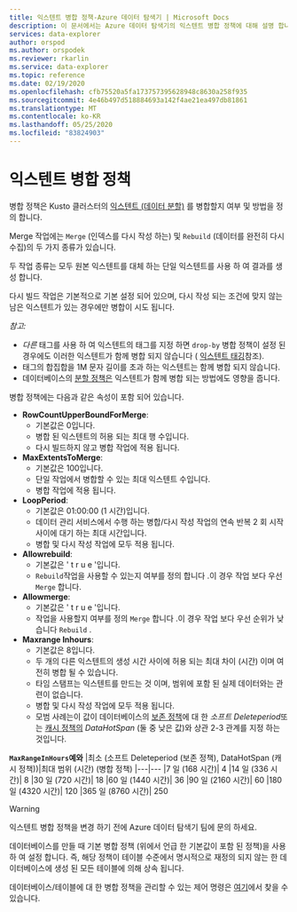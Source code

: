 ```yaml
---
title: 익스텐트 병합 정책-Azure 데이터 탐색기 | Microsoft Docs
description: 이 문서에서는 Azure 데이터 탐색기의 익스텐트 병합 정책에 대해 설명 합니다.
services: data-explorer
author: orspod
ms.author: orspodek
ms.reviewer: rkarlin
ms.service: data-explorer
ms.topic: reference
ms.date: 02/19/2020
ms.openlocfilehash: cfb75520a5fa173757395628948c8630a258f935
ms.sourcegitcommit: 4e46b497d518884693a142f4ae21ea497db81861
ms.translationtype: MT
ms.contentlocale: ko-KR
ms.lasthandoff: 05/25/2020
ms.locfileid: "83824903"
---
```

# <a name="extents-merge-policy"></a>익스텐트 병합 정책
병합 정책은 Kusto 클러스터의 [익스텐트 (데이터 분할)](../management/extents-overview.md) 를 병합할지 여부 및 방법을 정의 합니다.

Merge 작업에는 `Merge` (인덱스를 다시 작성 하는) 및 `Rebuild` (데이터를 완전히 다시 수집)의 두 가지 종류가 있습니다.

두 작업 종류는 모두 원본 익스텐트를 대체 하는 단일 익스텐트를 사용 하 여 결과를 생성 합니다.

다시 빌드 작업은 기본적으로 기본 설정 되어 있으며, 다시 작성 되는 조건에 맞지 않는 남은 익스텐트가 있는 경우에만 병합이 시도 됩니다.  

*참고:*
- *다른* 태그를 사용 하 여 익스텐트의 태그를 지정 하면 `drop-by` 병합 정책이 설정 된 경우에도 이러한 익스텐트가 함께 병합 되지 않습니다 ( [익스텐트 태깅](../management/extents-overview.md#extent-tagging)참조).
- 태그의 합집합을 1M 문자 길이를 초과 하는 익스텐트는 함께 병합 되지 않습니다.
- 데이터베이스의 [분할 정책은](./shardingpolicy.md) 익스텐트가 함께 병합 되는 방법에도 영향을 줍니다.

병합 정책에는 다음과 같은 속성이 포함 되어 있습니다.

- **RowCountUpperBoundForMerge**:
    - 기본값은 0입니다.
    - 병합 된 익스텐트의 허용 되는 최대 행 수입니다.
    - 다시 빌드하지 않고 병합 작업에 적용 됩니다.  
- **MaxExtentsToMerge**:
    - 기본값은 100입니다.
    - 단일 작업에서 병합할 수 있는 최대 익스텐트 수입니다.
    - 병합 작업에 적용 됩니다.
- **LoopPeriod**:
    - 기본값은 01:00:00 (1 시간)입니다.
    - 데이터 관리 서비스에서 수행 하는 병합/다시 작성 작업의 연속 반복 2 회 시작 사이에 대기 하는 최대 시간입니다.
    - 병합 및 다시 작성 작업에 모두 적용 됩니다.
- **Allowrebuild**:
    - 기본값은 ' t r u e '입니다.
    - `Rebuild`작업을 사용할 수 있는지 여부를 정의 합니다 .이 경우 작업 보다 우선 `Merge` 합니다.
- **Allowmerge**:
    - 기본값은 ' t r u e '입니다.
    - 작업을 사용할지 여부를 정의 `Merge` 합니다 .이 경우 작업 보다 우선 순위가 낮습니다 `Rebuild` .
- **Maxrange Inhours**:
    - 기본값은 8입니다.
    - 두 개의 다른 익스텐트의 생성 시간 사이에 허용 되는 최대 차이 (시간) 이며 여전히 병합 될 수 있습니다.
    - 타임 스탬프는 익스텐트를 만드는 것 이며, 범위에 포함 된 실제 데이터와는 관련이 없습니다.
    - 병합 및 다시 작성 작업에 모두 적용 됩니다.
    - 모범 사례는이 값이 데이터베이스의 [보존 정책](./retentionpolicy.md)에 대 한 *소프트 Deleteperiod*또는 [캐시 정책의](./cachepolicy.md) *DataHotSpan* (둘 중 낮은 값)와 상관 2-3 관계를 지정 하는 것입니다.

**`MaxRangeInHours`예와**
|최소 (소프트 Deleteperiod (보존 정책), DataHotSpan (캐시 정책))|최대 범위 (시간) (병합 정책)
|---|---
|7 일 (168 시간)| 4
|14 일 (336 시간)| 8
|30 일 (720 시간)| 18
|60 일 (1440 시간)| 36
|90 일 (2160 시간)| 60
|180 일 (4320 시간)| 120
|365 일 (8760 시간)| 250

> [!WARNING]
> 익스텐트 병합 정책을 변경 하기 전에 Azure 데이터 탐색기 팀에 문의 하세요.

데이터베이스를 만들 때 기본 병합 정책 (위에서 언급 한 기본값이 포함 된 정책)을 사용 하 여 설정 합니다. 즉, 해당 정책이 테이블 수준에서 명시적으로 재정의 되지 않는 한 데이터베이스에 생성 된 모든 테이블에 의해 상속 됩니다.

데이터베이스/테이블에 대 한 병합 정책을 관리할 수 있는 제어 명령은 [여기](../management/merge-policy.md)에서 찾을 수 있습니다.

